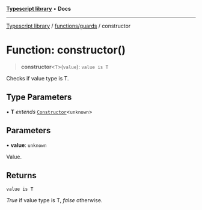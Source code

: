 [**Typescript library**](../../../index.md) • **Docs**

***

[Typescript library](../../../modules.md) / [functions/guards](../index.md) / constructor

# Function: constructor()

> **constructor**\<`T`\>(`value`): `value is T`

Checks if value type is T.

## Type Parameters

• **T** *extends* [`Constructor`](../../../types/function/interfaces/Constructor.md)\<`unknown`\>

## Parameters

• **value**: `unknown`

Value.

## Returns

`value is T`

_True_ if value type is T, _false_ otherwise.
